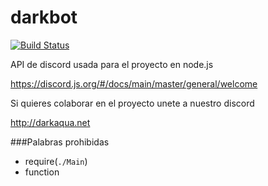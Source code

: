 # darkbot

[![Build Status](https://travis-ci.org/darkaqua/darkbot.svg?branch=master)](https://travis-ci.org/darkaqua/darkbot)

API de discord usada para el proyecto en node.js 

https://discord.js.org/#/docs/main/master/general/welcome

Si quieres colaborar en el proyecto unete a nuestro discord

http://darkaqua.net

###Palabras prohibidas
- require(`./Main`)
- function